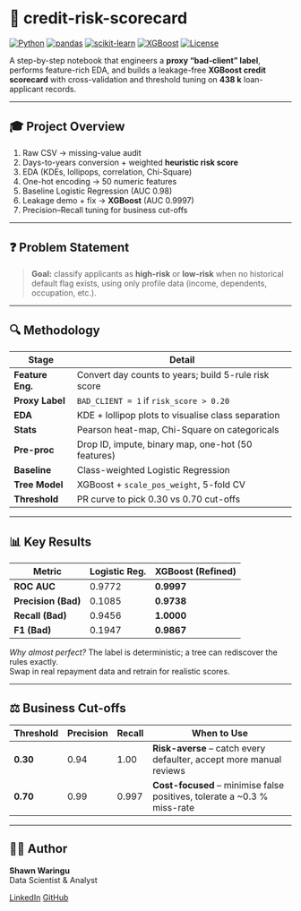 # 🏦 credit-risk-scorecard

[![Python](https://img.shields.io/badge/Python-3.9-blue)](https://www.python.org/)
[![pandas](https://img.shields.io/badge/pandas-2.1-150458?logo=pandas&logoColor=white)](https://pandas.pydata.org/)
[![scikit-learn](https://img.shields.io/badge/scikit--learn-1.4-f7931e?logo=scikitlearn&logoColor=white)](https://scikit-learn.org/)
[![XGBoost](https://img.shields.io/badge/XGBoost-2.0-green)](https://xgboost.readthedocs.io)
[![License](https://img.shields.io/badge/license-MIT-green)](./LICENSE)

A step-by-step notebook that engineers a **proxy “bad-client” label**, performs feature-rich EDA, and builds a leakage-free **XGBoost credit scorecard** with cross-validation and threshold tuning on **438 k** loan-applicant records.

---

## 🎓 Project Overview
1. Raw CSV → missing-value audit  
2. Days-to-years conversion + weighted **heuristic risk score**  
3. EDA (KDEs, lollipops, correlation, Chi-Square)  
4. One-hot encoding → 50 numeric features  
5. Baseline Logistic Regression (AUC 0.98)  
6. Leakage demo + fix → **XGBoost** (AUC 0.9997)  
7. Precision–Recall tuning for business cut-offs  

---

## ❓ Problem Statement
> **Goal:** classify applicants as **high-risk** or **low-risk** when no historical default flag exists, using only profile data (income, dependents, occupation, etc.).

---

## 🔍 Methodology

| Stage        | Detail                                                         |
|--------------|----------------------------------------------------------------|
| **Feature Eng.** | Convert day counts to years; build 5-rule risk score          |
| **Proxy Label**  | `BAD_CLIENT = 1` if `risk_score > 0.20`                       |
| **EDA**         | KDE + lollipop plots to visualise class separation            |
| **Stats**       | Pearson heat-map, Chi-Square on categoricals                  |
| **Pre-proc**    | Drop ID, impute, binary map, one-hot (50 features)            |
| **Baseline**    | Class-weighted Logistic Regression                            |
| **Tree Model**  | XGBoost + `scale_pos_weight`, 5-fold CV                       |
| **Threshold**   | PR curve to pick 0.30 vs 0.70 cut-offs                        |

---

## 📊 Key Results

| Metric            | Logistic Reg. | XGBoost (Refined) |
|-------------------|---------------|-------------------|
| **ROC AUC**       | 0.9772        | **0.9997**        |
| **Precision (Bad)** | 0.1085      | **0.9738**        |
| **Recall (Bad)**    | 0.9456      | **1.0000**        |
| **F1 (Bad)**        | 0.1947      | **0.9867**        |

*Why almost perfect?* The label is deterministic; a tree can rediscover the rules exactly.  
Swap in real repayment data and retrain for realistic scores.

---

## ⚖️ Business Cut-offs

| Threshold | Precision | Recall | When to Use |
|-----------|-----------|--------|-------------|
| **0.30**  | 0.94      | 1.00   | **Risk-averse** – catch every defaulter, accept more manual reviews |
| **0.70**  | 0.99      | 0.997  | **Cost-focused** – minimise false positives, tolerate a ~0.3 % miss-rate |

---
## 👨‍💻 Author

**Shawn Waringu**  
Data Scientist & Analyst

[LinkedIn](https://www.linkedin.com/in/shawn-chege-856048312)
[GitHub](https://github.com/ShawnyQ)
